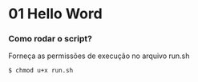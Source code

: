# 01 Hello Word


### Como rodar o script?

Forneça as permissões de execução no arquivo run.sh
```
$ chmod u+x run.sh
```